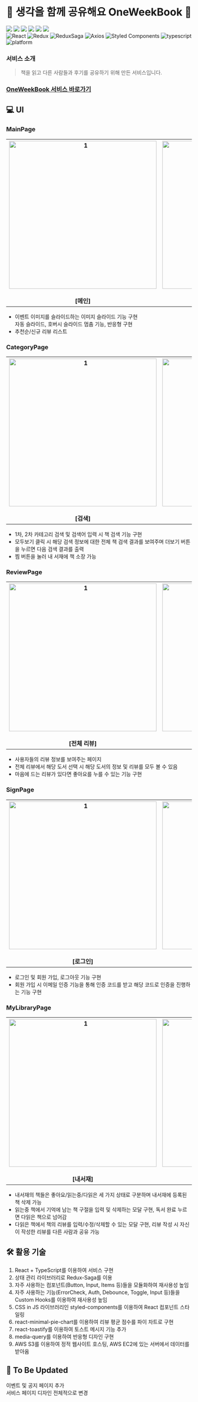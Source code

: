 <h1 align="center">📖 생각을 함께 공유해요 OneWeekBook 📖</h1>
<div>
<img src="https://img.shields.io/badge/React-61DAFB?style=flat-square&logo=React&logoColor=white"/>
<img src="https://img.shields.io/badge/Redux-764ABC?style=flat-square&logo=Redux&logoColor=white"/>
<img src="https://img.shields.io/badge/Redux Saga-47A248?style=flat-square&logo=Redux-Saga&logoColor=white"/>
<img src="https://img.shields.io/badge/TypeScript-blue?style=flat-square&logo=TypeScript&logoColor=white"/>
<img src="https://img.shields.io/badge/Webpack-8DD6F9?style=flat-square&logo=Webpack&logoColor=white"/>
<img src="https://img.shields.io/badge/Amazon S3-232F3E?style=flat-square&logo=Amazon AWS&logoColor=white"/>
<div>
<img alt="React" src="https://img.shields.io/badge/React-17.0.2-red.svg"> <img alt="Redux" src="https://img.shields.io/badge/Redux-4.1.0-9cf.svg"> <img alt="ReduxSaga" src="https://img.shields.io/badge/Redux Saga-1.1.3-9cf.svg">  <img alt="Axios" src="https://img.shields.io/badge/Axios-0.26.1-red.svg"> <img alt="Styled Components" src="https://img.shields.io/badge/Styled Components-5.3.3-green.svg"> <img alt="typescript" src="https://img.shields.io/badge/typescript-4.17.1-blue.svg"> <img alt="platform" src="https://img.shields.io/badge/platform-Web-orange.svg">
  
### 서비스 소개

> 책을 읽고 다른 사람들과 후기를 공유하기 위해 만든 서비스입니다.

### [OneWeekBook 서비스 바로가기](http://oneweekbook.s3-website.ap-northeast-2.amazonaws.com/)

## 💻 UI

### MainPage
  
<table>
   <tr>
     <th align="center">
       <img width="400" alt="1" src="https://user-images.githubusercontent.com/49552804/175851124-782a233b-cd84-4567-bac3-a913a18a2c58.gif"/>
       <br><br>[메인]
     </th>
     <th align="center">
       <img width="400" alt="2" src="https://user-images.githubusercontent.com/49552804/175851135-1f8cf1b8-5112-49b0-9695-e7d23fb95696.gif"/>
       <br><br>[반응형] 
    </th>
  </tr>
</table>

- 이벤트 이미지를 슬라이드하는 이미지 슬라이드 기능 구현  
  자동 슬라이드, 호버시 슬라이드 멈춤 기능, 반응형 구현
- 추천순/신규 리뷰 리스트 
  
### CategoryPage
  
<table>
   <tr>
     <th align="center">
       <img width="400" alt="1" src="https://user-images.githubusercontent.com/49552804/175852247-3f1493b9-b7fa-4a97-a239-d55f730d203f.gif"/>
       <br><br>[검색]
     </th>
     <th align="center">
       <img width="400" alt="2" src="https://user-images.githubusercontent.com/49552804/175852252-f83d70be-75f3-4f93-8463-72d2c97970ad.gif"/>
       <br><br>[모두보기 및 찜] 
    </th>
  </tr>
</table>
  
- 1차, 2차 카테고리 검색 및 검색어 입력 시 책 검색 기능 구현
- 모두보기 클릭 시 해당 검색 정보에 대한 전체 책 검색 결과를 보여주며 더보기 버튼을 누르면 다음 검색 결과를 출력
- 찜 버튼을 눌러 내 서재에 책 소장 가능
  
### ReviewPage
 
<table>
   <tr>
     <th align="center">
       <img width="400" alt="1" src="https://user-images.githubusercontent.com/49552804/175852441-5f041e88-cb8e-44f7-81c4-710cb6ded791.gif"/>
       <br><br>[전체 리뷰]
     </th>
     <th align="center">
       <img width="400" alt="2" src="https://user-images.githubusercontent.com/49552804/175852446-20ec328d-832a-4e9d-b678-043a3f2ddf0f.gif"/>
       <br><br>[리뷰 상세보기] 
    </th>
  </tr>
</table>
  
- 사용자들의 리뷰 정보를 보여주는 페이지
- 전체 리뷰에서 해당 도서 선택 시 해당 도서의 정보 및 리뷰를 모두 볼 수 있음
- 마음에 드는 리뷰가 있다면 좋아요를 누를 수 있는 기능 구현
  
### SignPage

<table>
   <tr>
     <th align="center">
       <img width="400" alt="1" src="https://user-images.githubusercontent.com/49552804/175852527-05ff63b0-6ec1-48fb-9ea4-c83e8bec7b46.gif"/>
       <br><br>[로그인]
     </th>
     <th align="center">
       <img width="400" alt="2" src="https://user-images.githubusercontent.com/49552804/176085077-34ed952f-d1c8-472a-a956-f0bb8012031d.gif"/>
       <br><br>[회원가입] 
    </th>
  </tr>
</table>
  
- 로그인 및 회원 가입, 로그아웃 기능 구현
- 회원 가입 시 이메일 인증 기능을 통해 인증 코드를 받고 해당 코드로 인증을 진행하는 기능 구현

### MyLibraryPage
  
<table>
   <tr>
     <th align="center">
       <img width="400" alt="1" src="https://user-images.githubusercontent.com/49552804/175852568-17db5964-38c2-436a-ac32-32180fd5ccc7.gif"/>
       <br><br>[내서재]
     </th>
     <th align="center">
       <img width="400" alt="2" src="https://user-images.githubusercontent.com/49552804/175852572-7439f631-384d-4e3a-8c50-2137ce33d558.gif"/>
       <br><br>[리뷰 작성] 
    </th>
  </tr>
</table>
  
- 내서재의 책들은 좋아요/읽는중/다읽은 세 가지 상태로 구분하며 내서재에 등록된 책 삭제 가능
- 읽는중 책에서 기억에 남는 책 구절을 입력 및 삭제하는 모달 구현, 독서 완료 누르면 다읽은 책으로 넘어감
- 다읽은 책에서 책의 리뷰를 입력/수정/삭제할 수 있는 모달 구현, 리뷰 작성 시 자신이 작성한 리뷰를 다른 사람과 공유 가능
  
## 🛠 활용 기술

1. React + TypeScript를 이용하여 서비스 구현  
2. 상태 관리 라이브러리로 Redux-Saga를 이용  
3. 자주 사용하는 컴포넌트(Button, Input, Items 등)들을 모듈화하여 재사용성 높임  
4. 자주 사용하는 기능(ErrorCheck, Auth, Debounce, Toggle, Input 등)들을 Custom Hooks를 이용하여 재사용성 높임  
5. CSS in JS 라이브러리인 styled-components를 이용하여 React 컴포넌트 스타일링  
6. react-minimal-pie-chart를 이용하여 리뷰 평균 점수를 파이 차트로 구현
7. react-toastify를 이용하여 토스트 메시지 기능 추가
8. media-query를 이용하여 반응형 디자인 구현
9. AWS S3를 이용하여 정적 웹사이트 호스팅, AWS EC2에 있는 서버에서 데이터를 받아옴
  
## 📣 To Be Updated
  
이벤트 및 공지 페이지 추가  
서비스 페이지 디자인 전체적으로 변경

